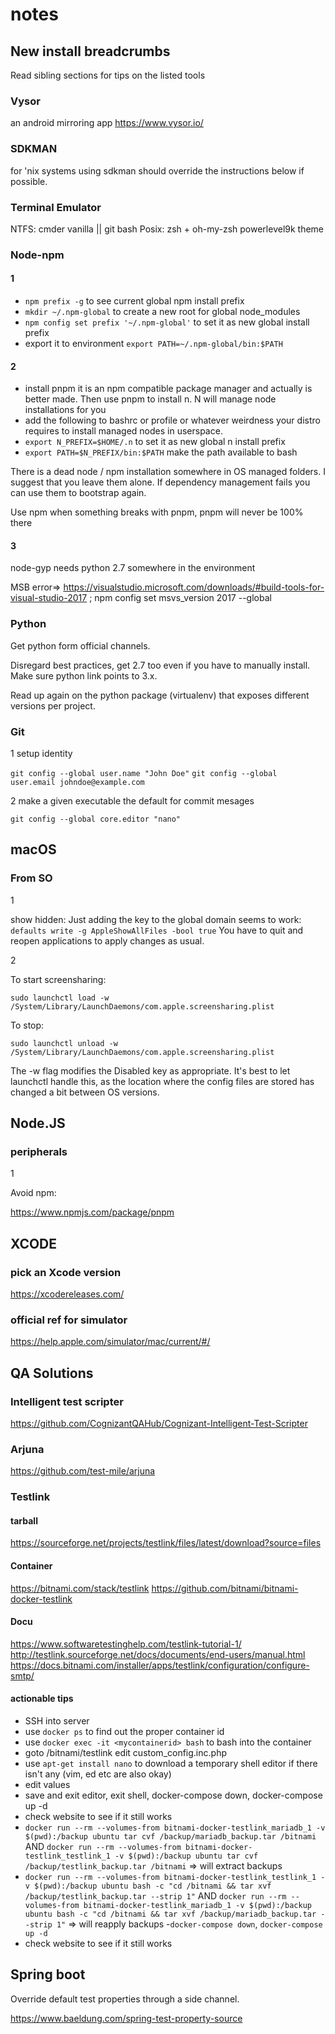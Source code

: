 # notes

## New install breadcrumbs

Read sibling sections for tips on the listed tools

### Vysor
an android mirroring app
https://www.vysor.io/

### SDKMAN

for 'nix systems using sdkman should override the instructions below if possible.

### Terminal Emulator

NTFS: cmder vanilla || git bash
Posix: zsh + oh-my-zsh powerlevel9k theme

### Node-npm
#### 1
 - `npm prefix -g` to see current global npm install prefix
 - `mkdir ~/.npm-global` to create a new root for global node_modules
 - `npm config set prefix '~/.npm-global'` to set it as new global install prefix
 - export it to environment `export PATH=~/.npm-global/bin:$PATH`
 #### 2
 - install pnpm it is an npm compatible package manager and actually is better made. Then use pnpm to install n. N will manage node installations for you
 - add the following to bashrc or profile or whatever weirdness your distro requires to install managed nodes in userspace.
 - `export N_PREFIX=$HOME/.n` to set it as new global n install prefix
 - `export PATH=$N_PREFIX/bin:$PATH` make the path available to bash

There is a dead node / npm installation somewhere in OS managed folders. I suggest that you leave them alone. If dependency management fails you can use them to bootstrap again.

Use npm when something breaks with pnpm, pnpm will never be 100% there

#### 3
node-gyp needs python 2.7 somewhere in the environment

MSB error=>  https://visualstudio.microsoft.com/downloads/#build-tools-for-visual-studio-2017 ; npm config set msvs_version 2017 --global

### Python

Get python form official channels.

Disregard best practices, get 2.7 too even if you have to manually install. Make sure python link points to 3.x.

Read up again on the python package (virtualenv) that exposes different versions per project.

### Git
1 setup identity

`git config --global user.name "John Doe"`
`git config --global user.email johndoe@example.com`

2 make a given executable the default for commit mesages

`git config --global core.editor "nano"`

## macOS

### From SO

1

show hidden: Just adding the key to the global domain seems to work:
`defaults write -g AppleShowAllFiles -bool true`
You have to quit and reopen applications to apply changes as usual.

2

To start screensharing:

`sudo launchctl load -w /System/Library/LaunchDaemons/com.apple.screensharing.plist`

To stop:

`sudo launchctl unload -w /System/Library/LaunchDaemons/com.apple.screensharing.plist`

The -w flag modifies the Disabled key as appropriate. It's best to let launchctl handle this, as the location where the config files are stored has changed a bit between OS versions.


## Node.JS

### peripherals

1

Avoid npm:

https://www.npmjs.com/package/pnpm

## XCODE

### pick an Xcode version
https://xcodereleases.com/

### official ref for simulator
https://help.apple.com/simulator/mac/current/#/


## QA Solutions

### Intelligent test scripter
https://github.com/CognizantQAHub/Cognizant-Intelligent-Test-Scripter

### Arjuna
https://github.com/test-mile/arjuna

### Testlink

#### tarball
https://sourceforge.net/projects/testlink/files/latest/download?source=files
#### Container
https://bitnami.com/stack/testlink
https://github.com/bitnami/bitnami-docker-testlink
#### Docu
https://www.softwaretestinghelp.com/testlink-tutorial-1/
http://testlink.sourceforge.net/docs/documents/end-users/manual.html
https://docs.bitnami.com/installer/apps/testlink/configuration/configure-smtp/
#### actionable tips
- SSH into server
- use `docker ps` to find out the proper container id
- use `docker exec -it <mycontainerid> bash` to bash into the container
- goto /bitnami/testlink edit custom_config.inc.php
- use `apt-get install nano` to download a temporary shell editor if there isn't any (vim, ed etc are also okay)
- edit values
- save and exit editor, exit shell, docker-compose down, docker-compose up -d
- check website to see if it still works
- ```docker run --rm --volumes-from bitnami-docker-testlink_mariadb_1 -v $(pwd):/backup ubuntu tar cvf /backup/mariadb_backup.tar /bitnami``` AND ```docker run --rm --volumes-from bitnami-docker-testlink_testlink_1 -v $(pwd):/backup ubuntu tar cvf /backup/testlink_backup.tar /bitnami``` => will extract backups
- ```docker run --rm --volumes-from bitnami-docker-testlink_testlink_1 -v $(pwd):/backup ubuntu bash -c "cd /bitnami && tar xvf /backup/testlink_backup.tar --strip 1"``` AND ```docker run --rm --volumes-from bitnami-docker-testlink_mariadb_1 -v $(pwd):/backup ubuntu bash -c "cd /bitnami && tar xvf /backup/mariadb_backup.tar --strip 1"``` => will reapply backups
-`docker-compose down`, `docker-compose up -d`
- check website to see if it still works

## Spring boot

Override default test properties through a side channel.

https://www.baeldung.com/spring-test-property-source

